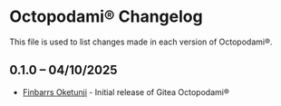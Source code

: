 Octopodami® Changelog
=====================

This file is used to list changes made in each version of Octopodami®.

0.1.0 – 04/10/2025
-----
- [Finbarrs Oketunji](https://finbarrs.eu) - Initial release of Gitea Octopodami®